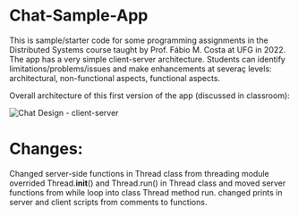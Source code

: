# Chat-Sample-App
This is sample/starter code for some programming assignments in the Distributed Systems course taught by Prof. Fábio M. Costa at UFG in 2022.
The app has a very simple client-server architecture. Students can identify limitations/problems/issues and make enhancements at severaç levels: architectural, non-functional aspects, functional aspects.  

Overall architecture of this first version of the app (discussed in classroom):

![Chat Design - client-server](https://user-images.githubusercontent.com/13460193/173588387-89793ac9-17b9-4441-986b-53cac6ee40f4.png)

# Changes:
Changed server-side functions in Thread class from threading module
overrided Thread.__init__() and Thread.run() in Thread class and moved server functions from while loop into class Thread method run.
changed prints in server and client scripts from comments to functions.

